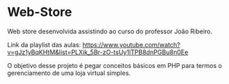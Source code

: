 # Web-Store

Web store desenvolvida assistindo ao curso do professor João Ribeiro.

Link da playlist das aulas: https://www.youtube.com/watch?v=gJz1yBqKHtM&list=PLXik_5Br-zO-tsUy1lTPB8dnPGBu8n0Ee

O objetivo desse projeto é pegar conceitos básicos em PHP para termos o gerenciamento de uma loja virtual simples.
